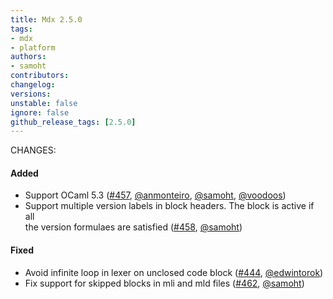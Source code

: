 ```yaml
---
title: Mdx 2.5.0
tags:
- mdx
- platform
authors:
- samoht
contributors:
changelog:
versions:
unstable: false
ignore: false
github_release_tags: [2.5.0]
---
```


CHANGES:

#### Added

*   Support OCaml 5.3 ([#457](https://github.com/realworldocaml/mdx/pull/457), [@anmonteiro](https://github.com/anmonteiro), [@samoht](https://github.com/samoht), [@voodoos](https://github.com/voodoos))
*   Support multiple version labels in block headers. The block is active if all  
    the version formulaes are satisfied ([#458](https://github.com/realworldocaml/mdx/pull/458), [@samoht](https://github.com/samoht))

#### Fixed

*   Avoid infinite loop in lexer on unclosed code block ([#444](https://github.com/realworldocaml/mdx/pull/444), [@edwintorok](https://github.com/edwintorok))
*   Fix support for skipped blocks in mli and mld files ([#462](https://github.com/realworldocaml/mdx/pull/462), [@samoht](https://github.com/samoht))